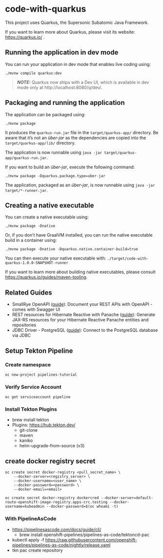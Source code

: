 # code-with-quarkus

This project uses Quarkus, the Supersonic Subatomic Java Framework.

If you want to learn more about Quarkus, please visit its website: https://quarkus.io/ .

## Running the application in dev mode

You can run your application in dev mode that enables live coding using:
```shell script
./mvnw compile quarkus:dev
```

> **_NOTE:_**  Quarkus now ships with a Dev UI, which is available in dev mode only at http://localhost:8080/q/dev/.

## Packaging and running the application

The application can be packaged using:
```shell script
./mvnw package
```
It produces the `quarkus-run.jar` file in the `target/quarkus-app/` directory.
Be aware that it’s not an _über-jar_ as the dependencies are copied into the `target/quarkus-app/lib/` directory.

The application is now runnable using `java -jar target/quarkus-app/quarkus-run.jar`.

If you want to build an _über-jar_, execute the following command:
```shell script
./mvnw package -Dquarkus.package.type=uber-jar
```

The application, packaged as an _über-jar_, is now runnable using `java -jar target/*-runner.jar`.

## Creating a native executable

You can create a native executable using: 
```shell script
./mvnw package -Dnative
```

Or, if you don't have GraalVM installed, you can run the native executable build in a container using: 
```shell script
./mvnw package -Dnative -Dquarkus.native.container-build=true
```

You can then execute your native executable with: `./target/code-with-quarkus-1.0.0-SNAPSHOT-runner`

If you want to learn more about building native executables, please consult https://quarkus.io/guides/maven-tooling.

## Related Guides

- SmallRye OpenAPI ([guide](https://quarkus.io/guides/openapi-swaggerui)): Document your REST APIs with OpenAPI - comes with Swagger UI
- REST resources for Hibernate Reactive with Panache ([guide](https://quarkus.io/guides/rest-data-panache)): Generate JAX-RS resources for your Hibernate Reactive Panache entities and repositories
- JDBC Driver - PostgreSQL ([guide](https://quarkus.io/guides/datasource)): Connect to the PostgreSQL database via JDBC


## Setup Tekton Pipeline
### Create namespace
```
oc new-project pipelines-tutorial
```
### Verify Service Account
```
oc get serviceaccount pipeline
```
### Install Tekton Plugins
- brew install tekton
- Plugins: https://hub.tekton.dev/
  - git-clone
  - maven
  - kaniko
  - helm-upgrade-from-source (v3)


## create docker registry secret
```
oc create secret docker-registry <pull_secret_name> \
    --docker-server=<registry_server> \
    --docker-username=<user_name> \
    --docker-password=<password> \
    --docker-email=<email>

oc create secret docker-registry dockercred --docker-server=default-route-openshift-image-registry.apps-crc.testing --docker-username=kubeadmin --docker-password=$(oc whoami -t)    
```


### With PipelineAsCode
- https://pipelinesascode.com/docs/guide/cli/
  - brew install openshift-pipelines/pipelines-as-code/tektoncd-pac
- kubectl apply -f https://raw.githubusercontent.com/openshift-pipelines/pipelines-as-code/nightly/release.yaml
- tkn pac create repository
